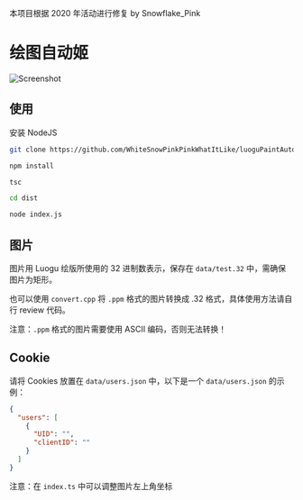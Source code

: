 本项目根据 2020 年活动进行修复 by Snowflake_Pink

# 绘图自动姬

![Screenshot](https://i.loli.net/2018/12/31/5c29a0225e33f.png)

## 使用

安装 NodeJS

``` bash
git clone https://github.com/WhiteSnowPinkPinkWhatItLike/luoguPaintAutomatonTS.git
```

``` bash
npm install
```

``` bash
tsc
```

``` bash
cd dist
```

``` bash
node index.js
```
## 图片

图片用 Luogu 绘版所使用的 32 进制数表示，保存在 `data/test.32` 中，需确保图片为矩形。

也可以使用 `convert.cpp` 将 `.ppm` 格式的图片转换成 .32 格式，具体使用方法请自行 review 代码。

注意：`.ppm` 格式的图片需要使用 ASCII 编码，否则无法转换！

## Cookie

请将 Cookies 放置在 `data/users.json` 中，以下是一个 `data/users.json` 的示例：

``` json
{
  "users": [
    {
      "UID": "",
      "clientID": ""
    }
  ]
}
```

注意：在 `index.ts` 中可以调整图片左上角坐标
